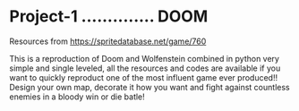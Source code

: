 # Project-1 .............. DOOM

Resources from https://spritedatabase.net/game/760

This is a reproduction of Doom and Wolfenstein combined in python very simple and single leveled, all the resources and codes are available if you want to quickly reproduct one of the most influent game ever produced!!
Design your own map, decorate it how you want and fight against countless enemies in a bloody win or die batle!
